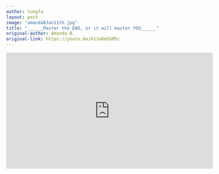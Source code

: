 ```yaml
---
author: tungfa
layout: post
image: "amandaBJan11th.jpg"
title: "______Master the DAO, or it will master YOU______"
original-author: Amanda B.  
original-link: https://youtu.be/k1JuKmSGMSc
---
```


<iframe width="560" height="315" src="https://www.youtube.com/embed/k1JuKmSGMSc" frameborder="0" allow="autoplay; encrypted-media" allowfullscreen></iframe>
